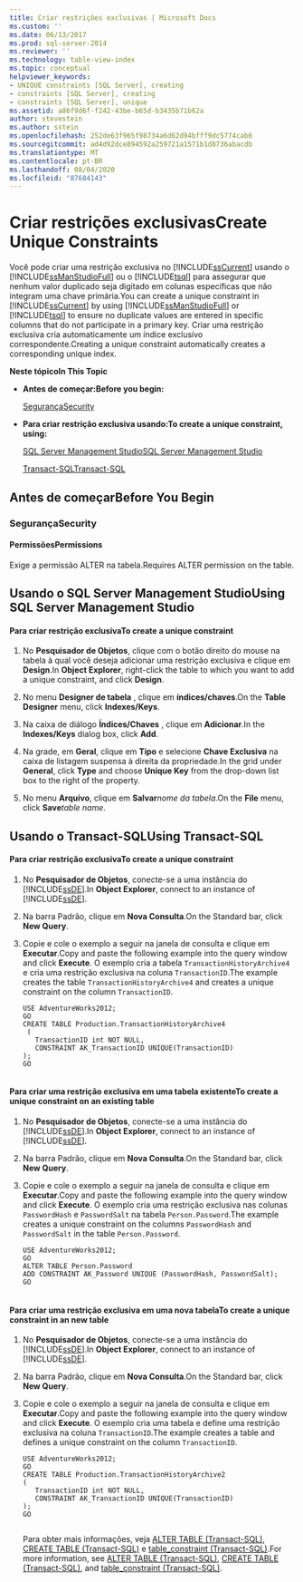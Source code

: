 ```yaml
---
title: Criar restrições exclusivas | Microsoft Docs
ms.custom: ''
ms.date: 06/13/2017
ms.prod: sql-server-2014
ms.reviewer: ''
ms.technology: table-view-index
ms.topic: conceptual
helpviewer_keywords:
- UNIQUE constraints [SQL Server], creating
- constraints [SQL Server], creating
- constraints [SQL Server], unique
ms.assetid: a86f9d6f-f242-43be-b65d-b3435b71b62a
author: stevestein
ms.author: sstein
ms.openlocfilehash: 252de63f965f98734a6d62d94bfff9dc5774cab6
ms.sourcegitcommit: ad4d92dce894592a259721a1571b1d8736abacdb
ms.translationtype: MT
ms.contentlocale: pt-BR
ms.lasthandoff: 08/04/2020
ms.locfileid: "87684143"
---
```

# <a name="create-unique-constraints"></a><span data-ttu-id="00c1e-102">Criar restrições exclusivas</span><span class="sxs-lookup"><span data-stu-id="00c1e-102">Create Unique Constraints</span></span>
  <span data-ttu-id="00c1e-103">Você pode criar uma restrição exclusiva no [!INCLUDE[ssCurrent](../../includes/sscurrent-md.md)] usando o [!INCLUDE[ssManStudioFull](../../includes/ssmanstudiofull-md.md)] ou o [!INCLUDE[tsql](../../includes/tsql-md.md)] para assegurar que nenhum valor duplicado seja digitado em colunas específicas que não integram uma chave primária.</span><span class="sxs-lookup"><span data-stu-id="00c1e-103">You can create a unique constraint in [!INCLUDE[ssCurrent](../../includes/sscurrent-md.md)] by using [!INCLUDE[ssManStudioFull](../../includes/ssmanstudiofull-md.md)] or [!INCLUDE[tsql](../../includes/tsql-md.md)] to ensure no duplicate values are entered in specific columns that do not participate in a primary key.</span></span> <span data-ttu-id="00c1e-104">Criar uma restrição exclusiva cria automaticamente um índice exclusivo correspondente.</span><span class="sxs-lookup"><span data-stu-id="00c1e-104">Creating a unique constraint automatically creates a corresponding unique index.</span></span>  
  
 <span data-ttu-id="00c1e-105">**Neste tópico**</span><span class="sxs-lookup"><span data-stu-id="00c1e-105">**In This Topic**</span></span>  
  
-   <span data-ttu-id="00c1e-106">**Antes de começar:**</span><span class="sxs-lookup"><span data-stu-id="00c1e-106">**Before you begin:**</span></span>  
  
     [<span data-ttu-id="00c1e-107">Segurança</span><span class="sxs-lookup"><span data-stu-id="00c1e-107">Security</span></span>](#Security)  
  
-   <span data-ttu-id="00c1e-108">**Para criar restrição exclusiva usando:**</span><span class="sxs-lookup"><span data-stu-id="00c1e-108">**To create a unique constraint, using:**</span></span>  
  
     [<span data-ttu-id="00c1e-109">SQL Server Management Studio</span><span class="sxs-lookup"><span data-stu-id="00c1e-109">SQL Server Management Studio</span></span>](#SSMSProcedure)  
  
     [<span data-ttu-id="00c1e-110">Transact-SQL</span><span class="sxs-lookup"><span data-stu-id="00c1e-110">Transact-SQL</span></span>](#TsqlProcedure)  
  
##  <a name="before-you-begin"></a><a name="BeforeYouBegin"></a> <span data-ttu-id="00c1e-111">Antes de começar</span><span class="sxs-lookup"><span data-stu-id="00c1e-111">Before You Begin</span></span>  
  
###  <a name="security"></a><a name="Security"></a> <span data-ttu-id="00c1e-112">Segurança</span><span class="sxs-lookup"><span data-stu-id="00c1e-112">Security</span></span>  
  
####  <a name="permissions"></a><a name="Permissions"></a> <span data-ttu-id="00c1e-113">Permissões</span><span class="sxs-lookup"><span data-stu-id="00c1e-113">Permissions</span></span>  
 <span data-ttu-id="00c1e-114">Exige a permissão ALTER na tabela.</span><span class="sxs-lookup"><span data-stu-id="00c1e-114">Requires ALTER permission on the table.</span></span>  
  
##  <a name="using-sql-server-management-studio"></a><a name="SSMSProcedure"></a> <span data-ttu-id="00c1e-115">Usando o SQL Server Management Studio</span><span class="sxs-lookup"><span data-stu-id="00c1e-115">Using SQL Server Management Studio</span></span>  
  
#### <a name="to-create-a-unique-constraint"></a><span data-ttu-id="00c1e-116">Para criar restrição exclusiva</span><span class="sxs-lookup"><span data-stu-id="00c1e-116">To create a unique constraint</span></span>  
  
1.  <span data-ttu-id="00c1e-117">No **Pesquisador de Objetos**, clique com o botão direito do mouse na tabela à qual você deseja adicionar uma restrição exclusiva e clique em **Design**.</span><span class="sxs-lookup"><span data-stu-id="00c1e-117">In **Object Explorer**, right-click the table to which you want to add a unique constraint, and click **Design**.</span></span>  
  
2.  <span data-ttu-id="00c1e-118">No menu **Designer de tabela** , clique em **índices/chaves**.</span><span class="sxs-lookup"><span data-stu-id="00c1e-118">On the **Table Designer** menu, click **Indexes/Keys**.</span></span>  
  
3.  <span data-ttu-id="00c1e-119">Na caixa de diálogo **Índices/Chaves** , clique em **Adicionar**.</span><span class="sxs-lookup"><span data-stu-id="00c1e-119">In the **Indexes/Keys** dialog box, click **Add**.</span></span>  
  
4.  <span data-ttu-id="00c1e-120">Na grade, em **Geral**, clique em **Tipo** e selecione **Chave Exclusiva** na caixa de listagem suspensa à direita da propriedade.</span><span class="sxs-lookup"><span data-stu-id="00c1e-120">In the grid under **General**, click **Type** and choose **Unique Key** from the drop-down list box to the right of the property.</span></span>  
  
5.  <span data-ttu-id="00c1e-121">No menu **Arquivo**, clique em **Salvar**_nome da tabela_.</span><span class="sxs-lookup"><span data-stu-id="00c1e-121">On the **File** menu, click **Save**_table name_.</span></span>  
  
##  <a name="using-transact-sql"></a><a name="TsqlProcedure"></a> <span data-ttu-id="00c1e-122">Usando o Transact-SQL</span><span class="sxs-lookup"><span data-stu-id="00c1e-122">Using Transact-SQL</span></span>  
  
#### <a name="to-create-a-unique-constraint"></a><span data-ttu-id="00c1e-123">Para criar restrição exclusiva</span><span class="sxs-lookup"><span data-stu-id="00c1e-123">To create a unique constraint</span></span>  
  
1.  <span data-ttu-id="00c1e-124">No **Pesquisador de Objetos**, conecte-se a uma instância do [!INCLUDE[ssDE](../../includes/ssde-md.md)].</span><span class="sxs-lookup"><span data-stu-id="00c1e-124">In **Object Explorer**, connect to an instance of [!INCLUDE[ssDE](../../includes/ssde-md.md)].</span></span>  
  
2.  <span data-ttu-id="00c1e-125">Na barra Padrão, clique em **Nova Consulta**.</span><span class="sxs-lookup"><span data-stu-id="00c1e-125">On the Standard bar, click **New Query**.</span></span>  
  
3.  <span data-ttu-id="00c1e-126">Copie e cole o exemplo a seguir na janela de consulta e clique em **Executar**.</span><span class="sxs-lookup"><span data-stu-id="00c1e-126">Copy and paste the following example into the query window and click **Execute**.</span></span> <span data-ttu-id="00c1e-127">O exemplo cria a tabela `TransactionHistoryArchive4` e cria uma restrição exclusiva na coluna `TransactionID`.</span><span class="sxs-lookup"><span data-stu-id="00c1e-127">The example creates the table `TransactionHistoryArchive4` and creates a unique constraint on the column `TransactionID`.</span></span>  
  
    ```  
    USE AdventureWorks2012;  
    GO  
    CREATE TABLE Production.TransactionHistoryArchive4  
     (  
       TransactionID int NOT NULL,   
       CONSTRAINT AK_TransactionID UNIQUE(TransactionID)   
    );   
    GO  
  
    ```  
  
#### <a name="to-create-a-unique-constraint-on-an-existing-table"></a><span data-ttu-id="00c1e-128">Para criar uma restrição exclusiva em uma tabela existente</span><span class="sxs-lookup"><span data-stu-id="00c1e-128">To create a unique constraint on an existing table</span></span>  
  
1.  <span data-ttu-id="00c1e-129">No **Pesquisador de Objetos**, conecte-se a uma instância do [!INCLUDE[ssDE](../../includes/ssde-md.md)].</span><span class="sxs-lookup"><span data-stu-id="00c1e-129">In **Object Explorer**, connect to an instance of [!INCLUDE[ssDE](../../includes/ssde-md.md)].</span></span>  
  
2.  <span data-ttu-id="00c1e-130">Na barra Padrão, clique em **Nova Consulta**.</span><span class="sxs-lookup"><span data-stu-id="00c1e-130">On the Standard bar, click **New Query**.</span></span>  
  
3.  <span data-ttu-id="00c1e-131">Copie e cole o exemplo a seguir na janela de consulta e clique em **Executar**.</span><span class="sxs-lookup"><span data-stu-id="00c1e-131">Copy and paste the following example into the query window and click **Execute**.</span></span> <span data-ttu-id="00c1e-132">O exemplo cria uma restrição exclusiva nas colunas `PasswordHash` e `PasswordSalt` na tabela `Person.Password`.</span><span class="sxs-lookup"><span data-stu-id="00c1e-132">The example creates a unique constraint on the columns `PasswordHash` and `PasswordSalt` in the table `Person.Password`.</span></span>  
  
    ```  
    USE AdventureWorks2012;   
    GO  
    ALTER TABLE Person.Password   
    ADD CONSTRAINT AK_Password UNIQUE (PasswordHash, PasswordSalt);   
    GO  
  
    ```  
  
#### <a name="to-create-a-unique-constraint-in-an-new-table"></a><span data-ttu-id="00c1e-133">Para criar uma restrição exclusiva em uma nova tabela</span><span class="sxs-lookup"><span data-stu-id="00c1e-133">To create a unique constraint in an new table</span></span>  
  
1.  <span data-ttu-id="00c1e-134">No **Pesquisador de Objetos**, conecte-se a uma instância do [!INCLUDE[ssDE](../../includes/ssde-md.md)].</span><span class="sxs-lookup"><span data-stu-id="00c1e-134">In **Object Explorer**, connect to an instance of [!INCLUDE[ssDE](../../includes/ssde-md.md)].</span></span>  
  
2.  <span data-ttu-id="00c1e-135">Na barra Padrão, clique em **Nova Consulta**.</span><span class="sxs-lookup"><span data-stu-id="00c1e-135">On the Standard bar, click **New Query**.</span></span>  
  
3.  <span data-ttu-id="00c1e-136">Copie e cole o exemplo a seguir na janela de consulta e clique em **Executar**.</span><span class="sxs-lookup"><span data-stu-id="00c1e-136">Copy and paste the following example into the query window and click **Execute**.</span></span> <span data-ttu-id="00c1e-137">O exemplo cria uma tabela e define uma restrição exclusiva na coluna `TransactionID`.</span><span class="sxs-lookup"><span data-stu-id="00c1e-137">The example creates a table and defines a unique constraint on the column `TransactionID`.</span></span>  
  
    ```  
    USE AdventureWorks2012;  
    GO  
    CREATE TABLE Production.TransactionHistoryArchive2  
    (  
       TransactionID int NOT NULL,  
       CONSTRAINT AK_TransactionID UNIQUE(TransactionID)  
    );  
    GO  
  
    ```  
  
     <span data-ttu-id="00c1e-138">Para obter mais informações, veja [ALTER TABLE &#40;Transact-SQL&#41;](/sql/t-sql/statements/alter-table-transact-sql), [CREATE TABLE &#40;Transact-SQL&#41;](/sql/t-sql/statements/create-table-transact-sql) e [table_constraint &#40;Transact-SQL&#41;](/sql/relational-databases/system-information-schema-views/table-constraints-transact-sql).</span><span class="sxs-lookup"><span data-stu-id="00c1e-138">For more information, see [ALTER TABLE &#40;Transact-SQL&#41;](/sql/t-sql/statements/alter-table-transact-sql), [CREATE TABLE &#40;Transact-SQL&#41;](/sql/t-sql/statements/create-table-transact-sql), and [table_constraint &#40;Transact-SQL&#41;](/sql/relational-databases/system-information-schema-views/table-constraints-transact-sql).</span></span>  
  
###  <a name="TsqlExample"></a>  
